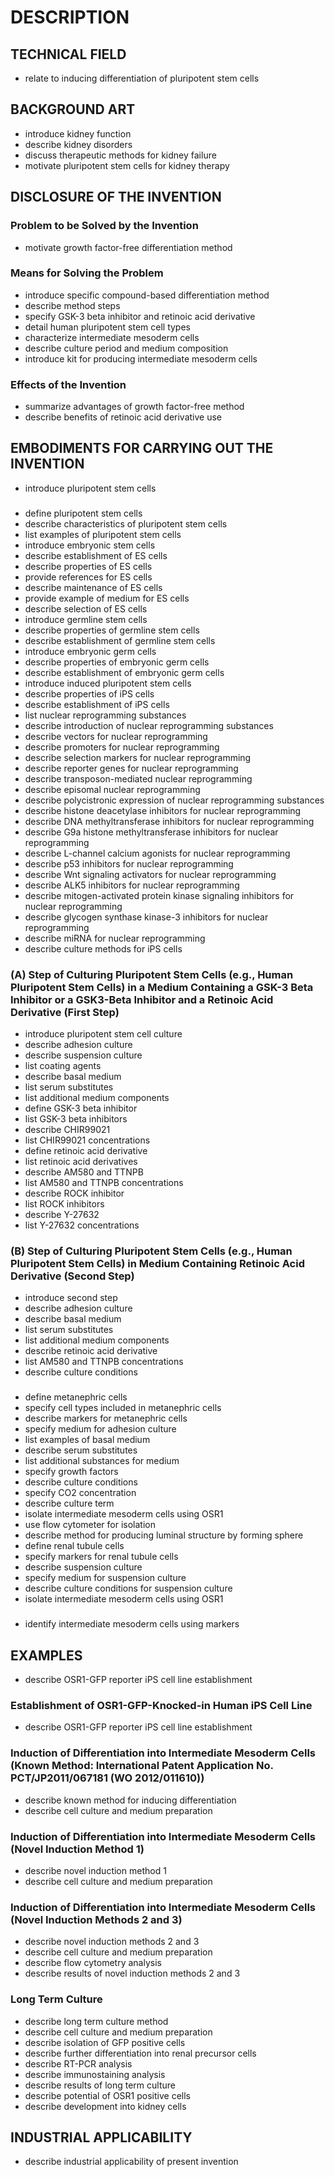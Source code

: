 # DESCRIPTION

## TECHNICAL FIELD

- relate to inducing differentiation of pluripotent stem cells

## BACKGROUND ART

- introduce kidney function
- describe kidney disorders
- discuss therapeutic methods for kidney failure
- motivate pluripotent stem cells for kidney therapy

## DISCLOSURE OF THE INVENTION

### Problem to be Solved by the Invention

- motivate growth factor-free differentiation method

### Means for Solving the Problem

- introduce specific compound-based differentiation method
- describe method steps
- specify GSK-3 beta inhibitor and retinoic acid derivative
- detail human pluripotent stem cell types
- characterize intermediate mesoderm cells
- describe culture period and medium composition
- introduce kit for producing intermediate mesoderm cells

### Effects of the Invention

- summarize advantages of growth factor-free method
- describe benefits of retinoic acid derivative use

## EMBODIMENTS FOR CARRYING OUT THE INVENTION

- introduce pluripotent stem cells

### <Pluripotent Stem Cells>

- define pluripotent stem cells
- describe characteristics of pluripotent stem cells
- list examples of pluripotent stem cells
- introduce embryonic stem cells
- describe establishment of ES cells
- describe properties of ES cells
- provide references for ES cells
- describe maintenance of ES cells
- provide example of medium for ES cells
- describe selection of ES cells
- introduce germline stem cells
- describe properties of germline stem cells
- describe establishment of germline stem cells
- introduce embryonic germ cells
- describe properties of embryonic germ cells
- describe establishment of embryonic germ cells
- introduce induced pluripotent stem cells
- describe properties of iPS cells
- describe establishment of iPS cells
- list nuclear reprogramming substances
- describe introduction of nuclear reprogramming substances
- describe vectors for nuclear reprogramming
- describe promoters for nuclear reprogramming
- describe selection markers for nuclear reprogramming
- describe reporter genes for nuclear reprogramming
- describe transposon-mediated nuclear reprogramming
- describe episomal nuclear reprogramming
- describe polycistronic expression of nuclear reprogramming substances
- describe histone deacetylase inhibitors for nuclear reprogramming
- describe DNA methyltransferase inhibitors for nuclear reprogramming
- describe G9a histone methyltransferase inhibitors for nuclear reprogramming
- describe L-channel calcium agonists for nuclear reprogramming
- describe p53 inhibitors for nuclear reprogramming
- describe Wnt signaling activators for nuclear reprogramming
- describe ALK5 inhibitors for nuclear reprogramming
- describe mitogen-activated protein kinase signaling inhibitors for nuclear reprogramming
- describe glycogen synthase kinase-3 inhibitors for nuclear reprogramming
- describe miRNA for nuclear reprogramming
- describe culture methods for iPS cells

### (A) Step of Culturing Pluripotent Stem Cells (e.g., Human Pluripotent Stem Cells) in a Medium Containing a GSK-3 Beta Inhibitor or a GSK3-Beta Inhibitor and a Retinoic Acid Derivative (First Step)

- introduce pluripotent stem cell culture
- describe adhesion culture
- describe suspension culture
- list coating agents
- describe basal medium
- list serum substitutes
- list additional medium components
- define GSK-3 beta inhibitor
- list GSK-3 beta inhibitors
- describe CHIR99021
- list CHIR99021 concentrations
- define retinoic acid derivative
- list retinoic acid derivatives
- describe AM580 and TTNPB
- list AM580 and TTNPB concentrations
- describe ROCK inhibitor
- list ROCK inhibitors
- describe Y-27632
- list Y-27632 concentrations

### (B) Step of Culturing Pluripotent Stem Cells (e.g., Human Pluripotent Stem Cells) in Medium Containing Retinoic Acid Derivative (Second Step)

- introduce second step
- describe adhesion culture
- describe basal medium
- list serum substitutes
- list additional medium components
- describe retinoic acid derivative
- list AM580 and TTNPB concentrations
- describe culture conditions

### <Method for Producing Metanephric Cells>

- define metanephric cells
- specify cell types included in metanephric cells
- describe markers for metanephric cells
- specify medium for adhesion culture
- list examples of basal medium
- describe serum substitutes
- list additional substances for medium
- specify growth factors
- describe culture conditions
- specify CO2 concentration
- describe culture term
- isolate intermediate mesoderm cells using OSR1
- use flow cytometer for isolation
- describe method for producing luminal structure by forming sphere
- define renal tubule cells
- specify markers for renal tubule cells
- describe suspension culture
- specify medium for suspension culture
- describe culture conditions for suspension culture
- isolate intermediate mesoderm cells using OSR1

### <Intermediate Mesoderm Cells>

- identify intermediate mesoderm cells using markers

## EXAMPLES

- describe OSR1-GFP reporter iPS cell line establishment

### Establishment of OSR1-GFP-Knocked-in Human iPS Cell Line

- describe OSR1-GFP reporter iPS cell line establishment

### Induction of Differentiation into Intermediate Mesoderm Cells (Known Method: International Patent Application No. PCT/JP2011/067181 (WO 2012/011610))

- describe known method for inducing differentiation
- describe cell culture and medium preparation

### Induction of Differentiation into Intermediate Mesoderm Cells (Novel Induction Method 1)

- describe novel induction method 1
- describe cell culture and medium preparation

### Induction of Differentiation into Intermediate Mesoderm Cells (Novel Induction Methods 2 and 3)

- describe novel induction methods 2 and 3
- describe cell culture and medium preparation
- describe flow cytometry analysis
- describe results of novel induction methods 2 and 3

### Long Term Culture

- describe long term culture method
- describe cell culture and medium preparation
- describe isolation of GFP positive cells
- describe further differentiation into renal precursor cells
- describe RT-PCR analysis
- describe immunostaining analysis
- describe results of long term culture
- describe potential of OSR1 positive cells
- describe development into kidney cells

## INDUSTRIAL APPLICABILITY

- describe industrial applicability of present invention

